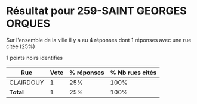# Résultat pour 259-SAINT GEORGES ORQUES

Sur l'ensemble de la ville il y a eu 4 réponses dont 1 réponses avec une rue citée (25%)

1 points noirs identifiés

| Rue | Vote | % réponses | % Nb rues cités|
|-----|------|------------|----------------|
| CLAIRDOUY | 1 | 25% | 100%|
| **Total** | 1 | 25% | 100%|
